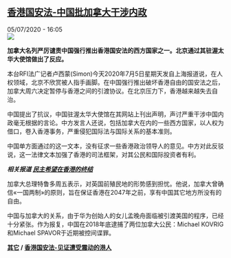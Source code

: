 <!--1593960999000-->
[香港国安法-中国批加拿大干涉内政](http://www.rfi.fr//cn/%E4%B8%AD%E5%9B%BD/20200705-rfi-%E6%B3%95%E5%B9%BF-%E5%B0%BC%E5%8F%A4%E6%8B%89-%E9%A6%99%E6%B8%AF%E5%9B%BD%E5%AE%89%E6%B3%95-%E4%B8%AD%E5%9B%BD%E6%89%B9%E5%8A%A0%E6%8B%BF%E5%A4%A7%E5%B9%B2%E6%B6%89%E5%86%85%E6%94%BF)
------

<div>05/07/2020 - 16:05</div><img src="https://s.rfi.fr/media/display/feb094a2-be78-11ea-b775-005056a98db9/w:310/p:16x9/2020-06-11t203359z_59437225_rc287h9evalg_rtrmadp_3_usa-huawei-tech-canada_0.jpg"><p><strong>加拿大名列严厉谴责中国强行推出香港国安法的西方国家之一。北京通过其驻渥太华大使馆做出了反应。</strong></p><div class="t-content__body u-clearfix"><div class="m-interstitial"></div><p>本台RFI法广记者卢西蒙(Simon)今天2020年7月5日星期天发自上海报道说，在人权领域，北京不欣赏被人指手画脚。在中国强行推出破坏香港自由的国安法之后，加拿大周六决定暂停与香港之间的引渡协议。在北京压力下，香港越来越失去自治。</p><p>中国提出了抗议，中国驻渥太华大使馆在其网站上刊出声明，声讨严重干涉中国内政毫无根据的言论。中方发言人还说，包括加拿大在内的一些西方国家，以人权为借口，卷入香港事务，严重侵犯国际法与国际关系的基本准则。</p><p>中国单方面通过的这一文本，没有征求一些香港政治领导人的意见。中方对此反驳说，这一法律文本加强了香港的司法框架，对其公民和国际投资者有利。</p><p><em><strong>相关报道 <a target="_blank" href="http://www.rfi.fr/cn/港澳台/20200704-rfi-法广-民主希望在香港的终结">民主希望在香港的终结</a></strong></em></p><p>加拿大总理特鲁多周五表示，对英国前殖民地的形势感到担忧。他说，加拿大曾确信«一国两制»的原则，旨在保证香港在2047年之前，享有中国其它地方所没有的自由。</p><p>中国与加拿大的关系，由于华为创始人的女儿孟晚舟面临被引渡美国的程序，已经十分紧张。作为报复，中国在2018年底逮捕了两位加拿大公民：Michael KOVRIG和Michael SPAVOR于近期被控间谍罪。</p><p><strong><a target="_blank" href="http://www.rfi.fr/tw/尼古拉">其它</a> / <a target="_blank" href="http://www.rfi.fr/cn/中国/20200702-rfi-法广-香港国安法-见证遭受震动的港人">香港国安法-见证遭受震动的港人</a></strong></p><div class="o-self-promo o-self-promo--nl o-self-promo--hidden" data-selfpromo-newsletter></div><div class="o-self-promo o-self-promo--app o-self-promo--hidden" data-selfpromo-app></div></div>
